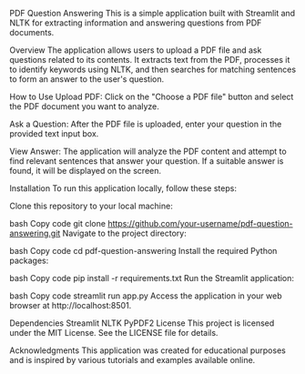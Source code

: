 PDF Question Answering
This is a simple application built with Streamlit and NLTK for extracting information and answering questions from PDF documents.

Overview
The application allows users to upload a PDF file and ask questions related to its contents. It extracts text from the PDF, processes it to identify keywords using NLTK, and then searches for matching sentences to form an answer to the user's question.

How to Use
Upload PDF: Click on the "Choose a PDF file" button and select the PDF document you want to analyze.

Ask a Question: After the PDF file is uploaded, enter your question in the provided text input box.

View Answer: The application will analyze the PDF content and attempt to find relevant sentences that answer your question. If a suitable answer is found, it will be displayed on the screen.

Installation
To run this application locally, follow these steps:

Clone this repository to your local machine:

bash
Copy code
git clone https://github.com/your-username/pdf-question-answering.git
Navigate to the project directory:

bash
Copy code
cd pdf-question-answering
Install the required Python packages:

bash
Copy code
pip install -r requirements.txt
Run the Streamlit application:

bash
Copy code
streamlit run app.py
Access the application in your web browser at http://localhost:8501.

Dependencies
Streamlit
NLTK
PyPDF2
License
This project is licensed under the MIT License. See the LICENSE file for details.

Acknowledgments
This application was created for educational purposes and is inspired by various tutorials and examples available online.
